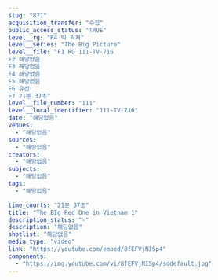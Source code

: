 ```yaml
---
slug: "871"
acquisition_transfer: "수집"
public_access_status: "TRUE"
level__rg: "R4 빅 픽쳐"
level__series: "The Big Picture"
level__file: "F1 RG 111-TV-716
F2 해당없음
F3 해당없음
F4 해당없음
F5 해당없음
F6 유성
F7 21분 37초"
level__file_number: "111"
level__local_identifier: "111-TV-716"
date: "해당없음"
venues: 
  - "해당없음"
sources: 
  - "해당없음"
creators: 
  - "해당없음"
subjects: 
  - "해당없음"
tags: 
  - "해당없음"

time_courts: "21분 37초"
title: "The BIg Red One in Vietnam 1"
description_status: "-"
description: "해당없음"
shotlist: "해당없음"
media_type: "video"
link: "https://youtube.com/embed/8fEFVjNISp4"
components: 
  - "https://img.youtube.com/vi/8fEFVjNISp4/sddefault.jpg"
---
```

